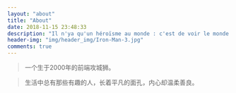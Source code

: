 ```yaml
---
layout: "about"
title: "About"
date: 2018-11-15 23:48:33
description: "Il n'ya qu'un héroïsme au monde : c'est de voir le monde tel qu'il est et de l'aimer."
header-img: "img/header_img/Iron-Man-3.jpg"
comments: true
---
```


> 一个生于2000年的前端攻城狮。

> 生活中总有那些有趣的人，长着平凡的面孔，内心却温柔善良。
